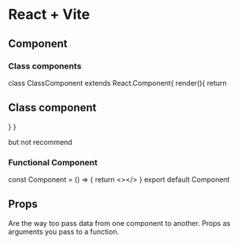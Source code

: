 # React + Vite
## Component
### Class components
class ClassComponent extends React.Component{
  render(){
    return <h2>Class component</h2>
  }
}

but not recommend
### Functional Component
const Component = () => {
  return <></>
}
export default Component
## Props
Are the way too pass data from one component to another.
Props as arguments you pass to a function.




